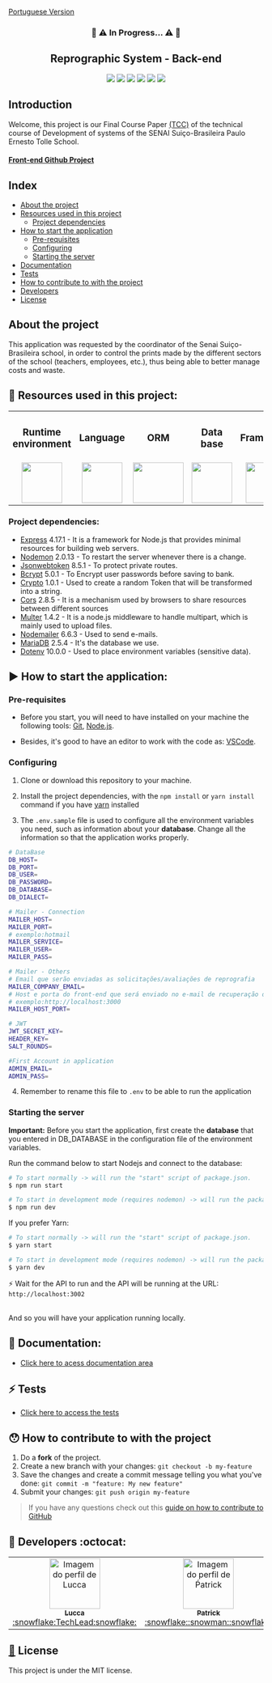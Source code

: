 <a href="https://github.com/Squad-Back-End/reprography-nodejs/blob/master/README.md">Portuguese Version</a>

<h3 align="center">🚧 ⚠️ In Progress... ⚠️ 🚧</h3>


 
 
<h2 align="center">Reprographic System - Back-end</h2>

<div align="center">
 <img src="https://img.shields.io/badge/Node.js-43853D?style=&logo=node-dot-js&logoColor=white" />
 <img src="https://img.shields.io/badge/JavaScript-F7DF1E?style=&logo=javascript&logoColor=black" />
 <img src="https://img.shields.io/badge/Express.js-000000?style=&logo=express&logoColor=white" />
<img src="https://img.shields.io/github/license/luccazx12/reprography-nodejs">
 <img src="https://img.shields.io/github/repo-size/luccazx12/reprography-nodejs">
 <img src="https://img.shields.io/github/last-commit/luccazx12/reprography-nodejs">
 </div>


## Introduction
Welcome, this project is our Final Course Paper <a href="https://pt.wikipedia.org/wiki/Trabalho_de_conclus%C3%A3o_de_curso">(TCC)</a> of the technical course of Development of systems of the SENAI Suiço-Brasileira Paulo Ernesto Tolle School.

#### [Front-end Github Project](https://github.com/ViictorSR388/reprografia_front-end)

 ## Index
- [About the project](#AboutTheProject)
- [Resources used in this project](#ResourcesUsedInThisProject)
   - [Project dependencies](#ProjectDependencies)
- [How to start the application](#HowToStartTheApplication)
   - [Pre-requisites](#preRequisites)
   - [Configuring](#Configuring)
   - [Starting the server](#StartingTheServer)
- [Documentation](#Docs)
- [Tests](#Tests)
- [How to contribute to with the project](#HowtoContributeToWithTheProject)
- [Developers](#Developers)
- [License](#License)


## <a name="AboutTheProject"></a> About the project
This application was requested by the coordinator of the Senai Suiço-Brasileira school, in order to control the prints made by the different sectors of the school (teachers, employees, etc.), thus being able to better manage costs and waste.

## <a name="ResourcesUsedInThisProject"></a> 📌 Resources used in this project:


<table align="center">
 <th><h3>Runtime environment</h3></th>
 <th><h3>Language</h3></th>
  <th><h3>  ORM  </h3></th>
 <th><h3>Data base</h3></th>
 <th><h3>Framework</h3></th>
 <th><h3>Documentation</h3></th>
  <tr>
    <td valign="top" align="center">
      <a href="https://nodejs.org/en/" ><img height="80" width="80" src="https://cdn-icons-png.flaticon.com/512/919/919825.png" style="max-width:100%;"></img></a>
    </td>

   <td valign="top" align="center">
      <a href="https://www.javascript.com"><img height="80" width="80" src="https://www.seekpng.com/png/full/80-803501_javascript-logo-logo-de-java-script-png.png" style="max-width:100%;"></img></a>
      </td>
      
   <td valign="top" align="center">
      <a href="https://sequelize.org"><img height="80" width="100" src="https://sequelize.org/master/image/brand_logo.png" style="max-width:100%;"></img></a>
      </td>
  
   <td valign="top" align="center">
      <a href="https://mariadb.org"><img height="80" width="80" src="https://e3z7c6v7.rocketcdn.me/blog/wp-content/uploads/2018/03/mariadb.png" style="max-width:100%;"></img></a>
    </td>

   <td valign="top" align="center">
      <a href="https://expressjs.com"><img height="80" width="80" src="https://hackr.io/tutorials/learn-express-js/logo/logo-express-js?ver=1557508379" style="max-width:100%;"></img></a>
    </td>

   <td valign="top" align="center">
      <a href="https://swagger.io"><img height="80" width="80"src="https://upload.wikimedia.org/wikipedia/commons/a/ab/Swagger-logo.png" style="max-width:100%;"></img></a>
    </td>
  </tr>
</table>


### <a name="ProjectDependencies"></a> Project dependencies:
  * [Express](https://www.npmjs.com/package/express) 4.17.1 - It is a framework for Node.js that provides minimal resources for building web servers.
  * [Nodemon](https://www.npmjs.com/package/nodemon) 2.0.13 -  To restart the server whenever there is a change.
  * [Jsonwebtoken](https://www.npmjs.com/package/jsonwebtoken) 8.5.1 - To protect private routes.
  * [Bcrypt](https://www.npmjs.com/package/bcrypt) 5.0.1 - To Encrypt user passwords before saving to bank.
  * [Crypto](https://www.npmjs.com/package/crypto) 1.0.1 - Used to create a random Token that will be transformed into a string.
  * [Cors](https://www.npmjs.com/package/cors) 2.8.5 - It is a mechanism used by browsers to share resources between different sources
  * [Multer](https://www.npmjs.com/package/multer) 1.4.2 - It is a node.js middleware to handle multipart, which is mainly used to upload files.
  * [Nodemailer](https://www.npmjs.com/package/nodemailer) 6.6.3 - Used to send e-mails.
  * [MariaDB](https://www.npmjs.com/package/mariadb) 2.5.4 - It's the database we use.
  * [Dotenv](https://www.npmjs.com/package/dotenv) 10.0.0 - Used to place environment variables (sensitive data).


## <a name="HowToStartTheApplication"></a> :arrow_forward: How to start the application:

### <a name="preRequisites"></a> Pre-requisites

* Before you start, you will need to have installed on your machine the following tools:
[Git](https://git-scm.com), [Node.js](https://nodejs.org/en/).

* Besides, it's good to have an editor to work with the code as: [VSCode](https://code.visualstudio.com).


### <a name="Configuring"></a> Configuring

1. Clone or download this repository to your machine.

2. Install the project dependencies, with the `npm install` or `yarn install` command if you have [yarn](https://yarnpkg.com) installed

3. The `.env.sample` file is used to configure all the environment variables you need, such as information about your **database**. Change all the information so that the application works properly.

```bash
# DataBase
DB_HOST=
DB_PORT=
DB_USER=
DB_PASSWORD=
DB_DATABASE=
DB_DIALECT=

# Mailer - Connection
MAILER_HOST=
MAILER_PORT=
# exemplo:hotmail
MAILER_SERVICE=
MAILER_USER=
MAILER_PASS=

# Mailer - Others
# Email que serão enviadas as solicitações/avaliações de reprografia
MAILER_COMPANY_EMAIL=
# Host e porta do front-end que será enviado no e-mail de recuperação de senha 
# exemplo:http://localhost:3000
MAILER_HOST_PORT=

# JWT 
JWT_SECRET_KEY=
HEADER_KEY=
SALT_ROUNDS=

#First Account in application
ADMIN_EMAIL=
ADMIN_PASS=
```

4. Remember to rename this file to `.env` to be able to run the application


### <a name="StartingTheServer"></a> Starting the server

**Important:** Before you start the application, first create the **database** that you entered in DB_DATABASE in the configuration file of the environment variables.

Run the command below to start Nodejs and connect to the database:
``` bash
# To start normally -> will run the "start" script of package.json.
$ npm run start

# To start in development mode (requires nodemon) -> will run the package.json "dev" script.
$ npm run dev
```

If you prefer Yarn:
```bash
# To start normally -> will run the "start" script of package.json.
$ yarn start

# To start in development mode (requires nodemon) -> will run the package.json "dev" script.
$ yarn dev
```

⚡ Wait for the API to run and the API will be running at the URL: `http://localhost:3002`

<br>
And so you will have your application running locally.
<br>


## <a name="Docs"></a> 📄 Documentation:

 * [Click here to acess documentation area](https://github.com/Squad-Back-End/reprography-nodejs/blob/master/docs/README-en.md)
 

## <a name="Tests"></a> ⚡ Tests

* [Click here to access the tests](https://github.com/Squad-Back-End/reprography-nodejs/blob/master/tests/README-en.md)


## <a name="HowtoContributeToWithTheProject"></a> 😯 How to contribute to with the project

1. Do a **fork** of the project.
2. Create a new branch with your changes: `git checkout -b my-feature`
3. Save the changes and create a commit message telling you what you've done: `git commit -m "feature: My new feature"`
4. Submit your changes: `git push origin my-feature`
> If you have any questions check out this [guide on how to contribute to GitHub](https://github.com/firstcontributions/first-contributions)


## <a name="Developers"></a> :rocket: Developers :octocat:

<table align="center">
  <tr>
    <td align="center"><a href="https://github.com/Luccazx12">
    <img src="https://avatars.githubusercontent.com/u/71888383?v=4" width="100px" alt="Imagem do perfil de Lucca"/>
    <br />
     <sub><b>Lucca</b></sub><br />:snowflake:TechLead:snowflake:
     </td>
    <td align="center"><a href="https://github.com/patricksp08">
    <img src="https://avatars.githubusercontent.com/u/71887999?v=4" width="100px" alt="Imagem do perfil de Ṕatrick"/>
    <br />
    <sub><b>Patrick</b></sub><br />:snowflake::snowman::snowflake:
     </td>
    <td align="center"><a href="https://github.com/MrCyberpunKx">
    <img src="https://avatars.githubusercontent.com/u/71890228?v=4" width="100px" alt="Imagem do perfil de Daniel"/>
    <br />
    <sub><b>Daniel Santos</b></sub><br />:snowflake::snowman::snowflake:
     </td>
     <td align="center"><a href="https://github.com/Oseias-maker">
    <img src="https://avatars.githubusercontent.com/u/71889159?v=4" width="100px" alt="Imagem do perfil de Oséias"/>
    <br />
    <sub><b>Oseias Farias Jesus</b></sub><br />:snowflake::snowman::snowflake:
     </td>
    <td align="center"><a href="https://github.com/JoaoOFS">
    <img src="https://avatars.githubusercontent.com/u/71888050?v=4" width="100px" alt="Imagem do perfil de João"/>
    <br />
    <sub><b>João Otávio</b></sub><br />:snowflake::snowman::snowflake:
     </td>
         <td align="center"><a href="https://github.com/Tiagogtr">
    <img src="https://avatars.githubusercontent.com/u/71888086?v=4" width="100px" alt="Imagem do perfil de Tiago"/>
    <br />
    <sub><b>Tiago Soares</b></sub><br />:snowflake::snowman::snowflake:
     </td>
 </tr>
</table>

## <a href="https://github.com/Squad-Back-End/reprography-nodejs/blob/master/LICENSE">📝</a> <a name="License"></a> License

This project is under the MIT license.
